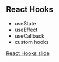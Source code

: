 ## React Hooks

- useState
- useEffect
- useCallback
- custom hooks

[React Hooks slide](https://www.canva.com/design/DAEYlLPXkds/O5Uje10fMhJObIJ8OZwOiQ/view?utm_content=DAEYlLPXkds&utm_campaign=designshare&utm_medium=link&utm_source=homepage_design_menu#1)